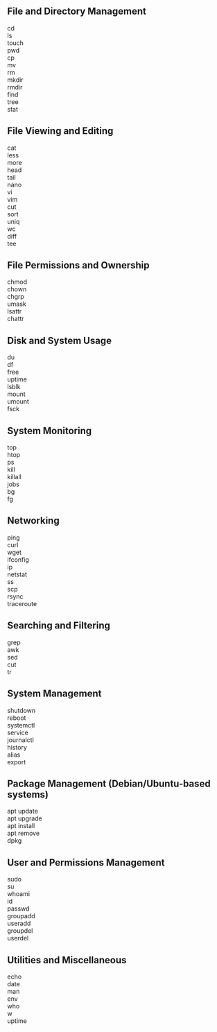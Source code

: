 ## **File and Directory Management**
cd  
ls  
touch  
pwd  
cp  
mv  
rm  
mkdir  
rmdir  
find  
tree  
stat  

## **File Viewing and Editing**
cat  
less  
more  
head  
tail  
nano  
vi  
vim  
cut  
sort  
uniq  
wc  
diff  
tee  

## **File Permissions and Ownership**
chmod  
chown  
chgrp  
umask  
lsattr  
chattr  

## **Disk and System Usage**
du  
df  
free  
uptime  
lsblk  
mount  
umount  
fsck  

## **System Monitoring**
top  
htop  
ps  
kill  
killall  
jobs  
bg  
fg  

## **Networking**
ping  
curl  
wget  
ifconfig  
ip  
netstat  
ss  
scp  
rsync  
traceroute  

## **Searching and Filtering**
grep  
awk  
sed  
cut  
tr  

## **System Management**
shutdown  
reboot  
systemctl  
service  
journalctl  
history  
alias  
export  

## **Package Management (Debian/Ubuntu-based systems)**
apt update  
apt upgrade  
apt install  
apt remove  
dpkg  

## **User and Permissions Management**
sudo  
su  
whoami  
id  
passwd  
groupadd  
useradd  
groupdel  
userdel  

## **Utilities and Miscellaneous**
echo  
date  
man  
env  
who  
w  
uptime  
